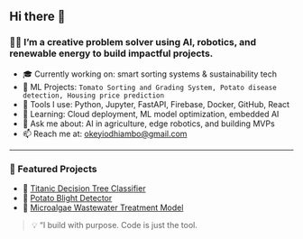 ## Hi there 👋


### 👨‍💻 I’m a creative problem solver using AI, robotics, and renewable energy to build impactful projects.

- 🎓 Currently working on: smart sorting systems & sustainability tech
- 🧪 ML Projects: `Tomato Sorting and Grading System, Potato disease detection, Housing price prediction`
- 🔧 Tools I use: Python, Jupyter, FastAPI, Firebase, Docker, GitHub, React
- 🌱 Learning: Cloud deployment, ML model optimization, embedded AI
- 💬 Ask me about: AI in agriculture, edge robotics, and building MVPs
- 📫 Reach me at: [okeyiodhiambo@gmail.com](mailto:okeyiodhiambo@gmail.com)

---

### 📂 Featured Projects
- 🧠 [Titanic Decision Tree Classifier](https://github.com/okeyirobbinson/Decision-tree-project)
- 🥔 [Potato Blight Detector](#)
- 🌿 [Microalgae Wastewater Treatment Model](#)

> 💡 “I build with purpose. Code is just the tool.
